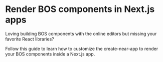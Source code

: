 # Render BOS components in Next.js apps

Loving building BOS components with the online editors but missing your favorite React libraries? 

Follow this guide to learn how to customize the create-near-app to render your BOS components inside a Next.js app. 

